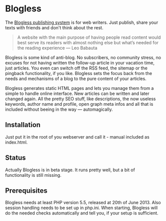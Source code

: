 # Blogless
The [Blogless publishing system](http://blogless.datenbrei.de/) is for web writers. Just publish, share your texts with friends and don't think about the rest.

>A website with the main purpose of having people read content would best serve its readers with almost nothing else but what’s needed for the reading experience  — Leo Babauta

Blogless is some kind of anti-blog. No subscribers, no community stress, no excuses for not having written the follow-up article in your vacation time, just articles. You even can switch off the RSS feed, the sitemap or the pingback functionality, if you like. Blogless sets the focus back from the needs and mechanisms of a blog to the pure content of your articles.

Blogless generates static HTML pages and lets you manage them from a simple to handle online interface. New articles can be written and later changed again. All the pretty SEO stuff, like descriptions, the now useless keywords, author name and profile, open graph meta infos and all that is included without beeing in the way — automagically.

## Installation
Just put it in the root of you webserver and call it - manual included as index.html.

## Status
Actually Blogless is in beta stage. It runs pretty well, but a bit of functionality is still missing. 

## Prerequisites
Blogless needs at least PHP version 5.5, released at 20th of June 2013. Also session handling needs to be set up in php.ini. When starting, Blogless will do the needed checks automatically and tell you, if your setup is sufficient.
